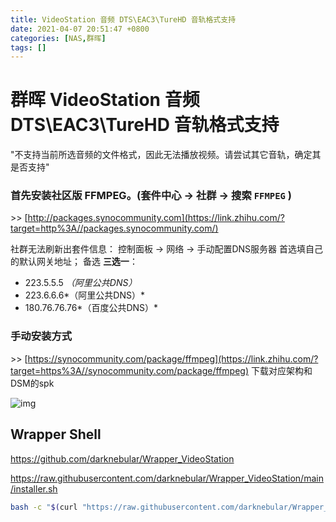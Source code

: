 ```yaml
---
title: VideoStation 音频 DTS\EAC3\TureHD 音轨格式支持
date: 2021-04-07 20:51:47 +0800
categories: [NAS,群晖]
tags: []
---
```


# 群晖 VideoStation 音频 DTS\EAC3\TureHD 音轨格式支持

"不支持当前所选音频的文件格式，因此无法播放视频。请尝试其它音轨，确定其是否支持"


### 首先安装社区版 FFMPEG。(套件中心 -> 社群 -> 搜索 `FFMPEG` )

\>> [http://packages.synocommunity.com](https://link.zhihu.com/?target=http%3A//packages.synocommunity.com/)

社群无法刷新出套件信息： 控制面板 -> 网络 -> 手动配置DNS服务器
首选填自己的默认网关地址；
备选 **三选一**：

- 223.5.5.5 *（阿里公共DNS）*
- 223.6.6.6*（阿里公共DNS）*
- 180.76.76.76*（百度公共DNS）*

### 手动安装方式

\>> [https://synocommunity.com/package/ffmpeg](https://link.zhihu.com/?target=https%3A//synocommunity.com/package/ffmpeg) 下载对应架构和DSM的spk

![img](https://pic3.zhimg.com/80/v2-87483bbe1c8e086089da5de7bf256606_1440w.webp)

## Wrapper Shell

https://github.com/darknebular/Wrapper_VideoStation

https://raw.githubusercontent.com/darknebular/Wrapper_VideoStation/main/installer.sh

```bash
bash -c "$(curl "https://raw.githubusercontent.com/darknebular/Wrapper_VideoStation/main/installer.sh")"
```

